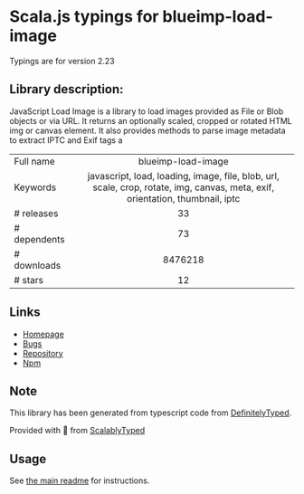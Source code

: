 
# Scala.js typings for blueimp-load-image

Typings are for version 2.23

## Library description:
JavaScript Load Image is a library to load images provided as File or Blob objects or via URL. It returns an optionally scaled, cropped or rotated HTML img or canvas element. It also provides methods to parse image metadata to extract IPTC and Exif tags a

|                    |                 |
| ------------------ | :-------------: |
| Full name          | blueimp-load-image |
| Keywords           | javascript, load, loading, image, file, blob, url, scale, crop, rotate, img, canvas, meta, exif, orientation, thumbnail, iptc |
| # releases         | 33 |
| # dependents       | 73 |
| # downloads        | 8476218 |
| # stars            | 12 |

## Links
- [Homepage](https://github.com/blueimp/JavaScript-Load-Image)
- [Bugs](https://github.com/blueimp/JavaScript-Load-Image/issues)
- [Repository](https://github.com/blueimp/JavaScript-Load-Image)
- [Npm](https://www.npmjs.com/package/blueimp-load-image)
    


## Note
This library has been generated from typescript code from [DefinitelyTyped](https://definitelytyped.org).

Provided with :purple_heart: from [ScalablyTyped](https://github.com/oyvindberg/ScalablyTyped)

## Usage
See [the main readme](../../readme.md) for instructions.


